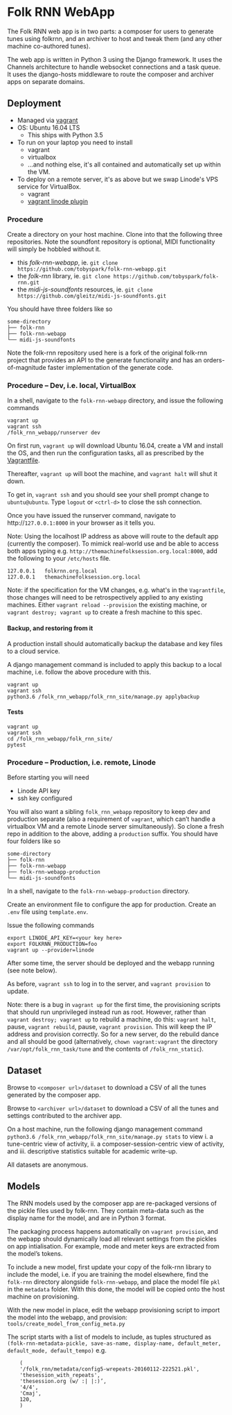 # Folk RNN WebApp

The Folk RNN web app is in two parts: a composer for users to generate tunes using folkrnn, and an archiver to host and tweak them (and any other machine co-authored tunes). 

The web app is written in Python 3 using the Django framework. It uses the Channels architecture to handle websocket connections and a task queue. It uses the django-hosts middleware to route the composer and archiver apps on separate domains.

## Deployment

- Managed via [vagrant](http://vagrantup.com)
- OS: Ubuntu 16.04 LTS
	- This ships with Python 3.5
- To run on your laptop you need to install
	- vagrant
	- virtualbox
	- ...and nothing else, it's all contained and automatically set up within the VM.
- To deploy on a remote server, it's as above but we swap Linode's VPS service for VirtualBox.
	- vagrant
	- [vagrant linode plugin](https://github.com/displague/vagrant-linode)

### Procedure

Create a directory on your host machine. Clone into that the following three repositories. Note the soundfont repository is optional, MIDI functionality will simply be hobbled without it.

- this _folk-rnn-webapp_, ie. `git clone https://github.com/tobyspark/folk-rnn-webapp.git`
- the _folk-rnn_ library, ie. `git clone https://github.com/tobyspark/folk-rnn.git`
- the _midi-js-soundfonts_ resources, ie. `git clone https://github.com/gleitz/midi-js-soundfonts.git`

You should have three folders like so
```
some-directory
├── folk-rnn
├── folk-rnn-webapp
└── midi-js-soundfonts
```

Note the folk-rnn repository used here is a fork of the original folk-rnn project that provides an API to the generate functionality and has an orders-of-magnitude faster implementation of the generate code.

### Procedure – Dev, i.e. local, VirtualBox
In a shell, navigate to the `folk-rnn-webapp` directory, and issue the following commands

```
vagrant up
vagrant ssh
/folk_rnn_webapp/runserver dev
```

On first run, `vagrant up` will download Ubuntu 16.04, create a VM and install the OS, and then run the configuration tasks, all as prescribed by the [Vagrantfile](https://github.com/tobyspark/folk-rnn-webapp/blob/master/Vagrantfile).

Thereafter, `vagrant up` will boot the machine, and `vagrant halt` will shut it down.

To get in, `vagrant ssh` and you should see your shell prompt change to `ubuntu@ubuntu`. Type `logout` or `<ctrl-d>` to close the ssh connection.

Once you have issued the runserver command, navigate to http://`127.0.0.1:8000` in your browser as it tells you. 

Note: Using the localhost IP address as above will route to the default app (currently the composer). To mimick real-world use and be able to access both apps typing e.g. `http://themachinefolksession.org.local:8000`, add the following to your `/etc/hosts` file. 
```
127.0.0.1	folkrnn.org.local
127.0.0.1	themachinefolksession.org.local
```

Note: if the specification for the VM changes, e.g. what's in the `Vagrantfile`, those changes will need to be retrospectively applied to any existing machines. Either `vagrant reload --provision` the existing machine, or `vagrant destroy; vagrant up` to create a fresh machine to this spec.

#### Backup, and restoring from it

A production install should automatically backup the database and key files to a cloud service.

A django management command is included to apply this backup to a local machine, i.e. follow the above procedure with this.

```
vagrant up
vagrant ssh
python3.6 /folk_rnn_webapp/folk_rnn_site/manage.py applybackup
```

#### Tests
```
vagrant up
vagrant ssh
cd /folk_rnn_webapp/folk_rnn_site/
pytest
```

### Procedure – Production, i.e. remote, Linode

Before starting you will need

- Linode API key
- ssh key configured

You will also want a sibling `folk_rnn_webapp` repository to keep dev and production separate (also a requirement of `vagrant`, which can’t handle a virtualbox VM and a remote Linode server simultaneously). So clone a fresh repo in addition to the above, adding a `production` suffix. You should have four folders like so
```
some-directory
├── folk-rnn
├── folk-rnn-webapp
├── folk-rnn-webapp-production
└── midi-js-soundfonts
```

In a shell, navigate to the `folk-rnn-webapp-production` directory. 

Create an environment file to configure the app for production. Create an `.env` file using `template.env`.

Issue the following commands

```
export LINODE_API_KEY=<your key here>
export FOLKRNN_PRODUCTION=foo
vagrant up --provider=linode
```

After some time, the server should be deployed and the webapp running (see note below).

As before, `vagrant ssh` to log in to the server, and `vagrant provision` to update. 

Note: there is a bug in `vagrant up` for the first time, the provisioning scripts that should run unprivileged instead run as root. However, rather than `vagrant destroy; vagrant up` to rebuild a machine, do this: `vagrant halt`, pause, `vagrant rebuild`, pause, `vagrant provision`. This will keep the IP address and provision correctly. So for a new server, do the rebuild dance and all should be good (alternatively, `chown vagrant:vagrant` the directory `/var/opt/folk_rnn_task/tune` and the contents of `/folk_rnn_static`).

## Dataset

Browse to `<composer url>/dataset` to download a CSV of all the tunes generated by the composer app.

Browse to `<archiver url>/dataset` to download a CSV of all the tunes and settings contributed to the archiver app.

On a host machine, run the following django management command `python3.6 /folk_rnn_webapp/folk_rnn_site/manage.py stats` to view i. a tune-centric view of activity, ii. a composer-session-centric view of activity, and iii. descriptive statistics suitable for academic write-up.

All datasets are anonymous.

## Models

The RNN models used by the composer app are re-packaged versions of the pickle files used by folk-rnn. They contain meta-data such as the display name for the model, and are in Python 3 format.

The packaging process happens automatically on `vagrant provision`, and the webapp should dynamically load all relevant settings from the pickles on app intialisation. For example, mode and meter keys are extracted from the model’s tokens.

To include a new model, first update your copy of the folk-rnn library to include the model, i.e. if you are training the model elsewhere, find the `folk-rnn` directory alongside `folk-rnn-webapp`, and place the model file `pkl` in the `metadata` folder. With this done, the model will be copied onto the host machine on provisioning.

With the new model in place, edit the webapp provisioning script to import the model into the webapp, and provision: 
`tools/create_model_from_config_meta.py`

The script starts with a list of models to include, as tuples structured as `(folk-rnn-metadata-pickle, save-as-name, display-name, default_meter, default_mode, default_tempo)` e.g.

```
	(
	'/folk_rnn/metadata/config5-wrepeats-20160112-222521.pkl',
	'thesession_with_repeats', 
	'thesession.org (w/ :| |:)’,
	'4/4', 
	'Cmaj', 
	120,
	)
```
